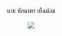
<html>
<head>
</head>
<body>
<CENTER> นาย หัสดาพร เย็นต่อม <CENTER><br>
<a href="http://www.mx7.com/view2/A4ZkH4uF5DUnxyPa" target="_blank"><img border="0" src="http://www.mx7.com/i/158/ID9dMk.jpg" /></a>
</body>
</html>
